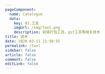 ```yaml
---
pageComponent: 
  name: Catalogue
  data: 
    key: 03.工具
    imgUrl: /img/tool.png
    description: 前端打包工具，git工具等相关技术
title: 技术
date: 2020-03-11 21:50:55
permalink: /tool
sidebar: false
article: false
comment: false
editLink: false
---
```

